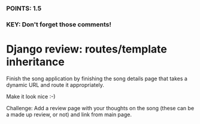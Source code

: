 ### POINTS: 1.5
### KEY: Don't forget those comments!

# Django review: routes/template inheritance

Finish the song application by finishing the song details page that takes a dynamic URL and route it appropriately.

Make it look nice :-)

Challenge: Add a review page with your thoughts on the song (these can be a made up review, or not) and link from main page.
